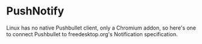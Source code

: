 PushNotify
==========

Linux has no native Pushbullet client, only a Chromium addon, so here's one to connect Pushbullet to freedesktop.org's Notification specification.
